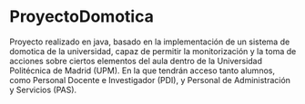 # ProyectoDomotica
Proyecto realizado en java, basado en la implementación de un sistema de domotica de la universidad,  capaz de permitir la monitorización y la toma de acciones sobre ciertos elementos del aula dentro de la Universidad Politécnica de Madrid (UPM).
En la que tendrán acceso tanto alumnos, como Personal Docente e Investigador (PDI), y Personal de Administración y Servicios (PAS).
